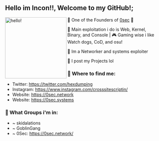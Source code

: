 ## Hello im Incon!!, Welcome to my GitHub!;
<p>
  <img width="200" alt="hello!" align="left" src="https://media.giphy.com/media/cxPtMDHG8Ljry/giphy.gif">
</p>

🚨 One of the Founders of [0sec](https://0sec.systems) 🚨

🔧 Main exploitation i do is Web, Kernel, Binary, and Console | 🎮 Gaming wise i like Watch dogs, CoD, and osu!

🔧 Im a Networker and systems exploiter

🔧 I post my Projects lol


### 💬 Where to find me:
- Twitter: https://twitter.com/hexdumping
- Instagram: https://www.instagram.com/crosssitescriptin/
- Website: https://0sec.network
- Website: https://0sec.systems



### 💬 What Groups i'm in:

- ~ skidalations
- ~ GoblinGang
- ~ 0Sec: https://0sec.network/
